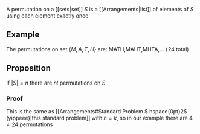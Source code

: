 A permutation on a [[sets|set]] $S$ is a [[Arrangements|list]] of elements of $S$ using each element exactly once
## Example
The permutations on set $\{ M,A,T,H \}$ are:
MATH,MAHT,MHTA,... ($\hspace{0pt}24$ total)
## Proposition
If $|S|=n$ there are $n!$ permutations on $S$
### Proof
This is the same as [[Arrangements#Standard Problem $ hspace{0pt}2$ (yippeee)|this standard problem]] with $n=k$, so in our example there are $4\neq 24$ permutations
